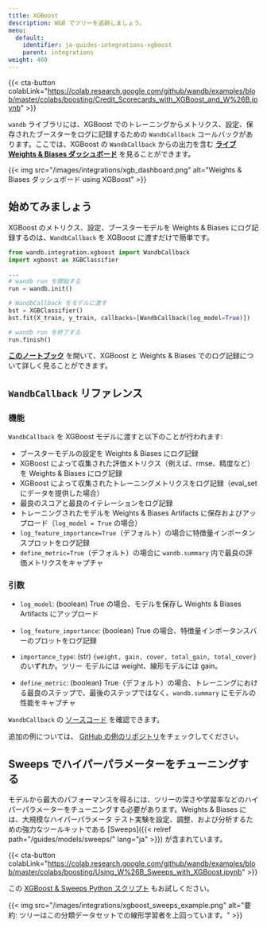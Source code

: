 ```yaml
---
title: XGBoost
description: W&B でツリーを追跡しましょう。
menu:
  default:
    identifier: ja-guides-integrations-xgboost
    parent: integrations
weight: 460
---
```


{{< cta-button colabLink="https://colab.research.google.com/github/wandb/examples/blob/master/colabs/boosting/Credit_Scorecards_with_XGBoost_and_W%26B.ipynb" >}}

`wandb` ライブラリには、XGBoost でのトレーニングからメトリクス、設定、保存されたブースターをログに記録するための `WandbCallback` コールバックがあります。ここでは、XGBoost の `WandbCallback` からの出力を含む **[ライブ Weights & Biases ダッシュボード](https://wandb.ai/morg/credit_scorecard)** を見ることができます。

{{< img src="/images/integrations/xgb_dashboard.png" alt="Weights & Biases ダッシュボード using XGBoost" >}}

## 始めてみましょう

XGBoost のメトリクス、設定、ブースターモデルを Weights & Biases にログ記録するのは、`WandbCallback` を XGBoost に渡すだけで簡単です。

```python
from wandb.integration.xgboost import WandbCallback
import xgboost as XGBClassifier

...
# wandb run を開始する
run = wandb.init()

# WandbCallback をモデルに渡す
bst = XGBClassifier()
bst.fit(X_train, y_train, callbacks=[WandbCallback(log_model=True)])

# wandb run を終了する
run.finish()
```

**[このノートブック](https://wandb.me/xgboost)** を開いて、XGBoost と Weights & Biases でのログ記録について詳しく見ることができます。

## `WandbCallback` リファレンス

### 機能
`WandbCallback` を XGBoost モデルに渡すと以下のことが行われます:
- ブースターモデルの設定を Weights & Biases にログ記録
- XGBoost によって収集された評価メトリクス（例えば、rmse、精度など）を Weights & Biases にログ記録
- XGBoost によって収集されたトレーニングメトリクスをログ記録（eval_set にデータを提供した場合）
- 最良のスコアと最良のイテレーションをログ記録
- トレーニングされたモデルを Weights & Biases Artifacts に保存およびアップロード（`log_model = True` の場合）
- `log_feature_importance=True`（デフォルト）の場合に特徴量インポータンスプロットをログ記録
- `define_metric=True`（デフォルト）の場合に `wandb.summary` 内で最良の評価メトリクスをキャプチャ

### 引数
- `log_model`: (boolean) True の場合、モデルを保存し Weights & Biases Artifacts にアップロード

- `log_feature_importance`: (boolean) True の場合、特徴量インポータンスバーのプロットをログ記録

- `importance_type`: (str) `{weight, gain, cover, total_gain, total_cover}` のいずれか。ツリー モデルには weight、線形モデルには gain。

- `define_metric`: (boolean) True（デフォルト）の場合、トレーニングにおける最良のステップで、最後のステップではなく、`wandb.summary` にモデルの性能をキャプチャ 

`WandbCallback` の [ソースコード](https://github.com/wandb/wandb/blob/main/wandb/integration/xgboost/xgboost.py) を確認できます。

追加の例については、 [GitHub の例のリポジトリ](https://github.com/wandb/examples/tree/master/examples/boosting-algorithms)をチェックしてください。

## Sweeps でハイパーパラメーターをチューニングする

モデルから最大のパフォーマンスを得るには、ツリーの深さや学習率などのハイパーパラメーターをチューニングする必要があります。Weights & Biases には、大規模なハイパーパラメータ テスト実験を設定、調整、および分析するための強力なツールキットである [Sweeps]({{< relref path="/guides/models/sweeps/" lang="ja" >}}) が含まれています。

{{< cta-button colabLink="https://colab.research.google.com/github/wandb/examples/blob/master/colabs/boosting/Using_W%26B_Sweeps_with_XGBoost.ipynb" >}}

この [XGBoost & Sweeps Python スクリプト](https://github.com/wandb/examples/blob/master/examples/wandb-sweeps/sweeps-xgboost/xgboost_tune.py) もお試しください。

{{< img src="/images/integrations/xgboost_sweeps_example.png" alt="要約: ツリーはこの分類データセットでの線形学習者を上回っています。" >}}